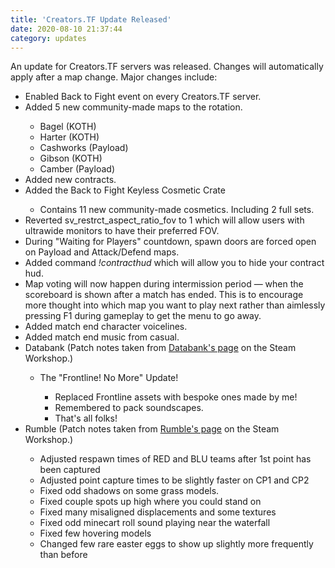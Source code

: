 ```yaml
---
title: 'Creators.TF Update Released'
date: 2020-08-10 21:37:44
category: updates
---
```


<p>An update for Creators.TF servers was released. Changes will automatically apply after a map change. Major changes include:</p>
<ul>
        <li>Enabled Back to Fight event on every Creators.TF server.</li>
        <li>Added 5 new community-made maps to the rotation.</li>
        <ul>
          	<li>Bagel (KOTH)</li>
          	<li>Harter (KOTH)</li>
          	<li>Cashworks (Payload)</li>
          	<li>Gibson (KOTH)</li>
          	<li>Camber (Payload)</li>
        </ul>
        <li>Added new contracts.</li>
        <li>Added the Back to Fight Keyless Cosmetic Crate</li>
        <ul>
          	<li>Contains 11 new community-made cosmetics. Including 2 full sets.</li>
        </ul>
	<li>Reverted sv_restrct_aspect_ratio_fov to 1 which will allow users with ultrawide monitors to have their preferred FOV.</li>
	<li>During "Waiting for Players" countdown, spawn doors are forced open on Payload and Attack/Defend maps.</li>
	<li>Added command <i>!contracthud</i> which will allow you to hide your contract hud.</li>
	<li>Map voting will now happen during intermission period — when the scoreboard is shown after a match has ended. This is to encourage more thought into which map you want to play next rather than aimlessly pressing F1 during gameplay to get the menu to go away.</li>
	<li>Added match end character voicelines.</li>
	<li>Added match end music from casual.</li>
        <li>Databank (Patch notes taken from <a href="https://steamcommunity.com/sharedfiles/filedetails/changelog/1481954279" target="_blank">Databank's page</a> on the Steam Workshop.)</li>
        <ul>
		<li>The "Frontline! No More" Update!</li>
		<ul>
			<li>Replaced Frontline assets with bespoke ones made by me!</li>
			<li>Remembered to pack soundscapes.</li>
			<li>That's all folks!</li>
		</ul>
        </ul>
	<li>Rumble (Patch notes taken from <a href="https://steamcommunity.com/sharedfiles/filedetails/changelog/849120158" target="_blank">Rumble's page</a> on the Steam Workshop.)</li>
        <ul>
		<li>Adjusted respawn times of RED and BLU teams after 1st point has been captured</li>
		<li>Adjusted point capture times to be slightly faster on CP1 and CP2</li>
		<li>Fixed odd shadows on some grass models.</li>
		<li>Fixed couple spots up high where you could stand on</li>
		<li>Fixed many misaligned displacements and some textures</li>
		<li>Fixed odd minecart roll sound playing near the waterfall</li>
		<li>Fixed few hovering models</li>
		<li>Changed few rare easter eggs to show up slightly more frequently than before</li>
        </ul>
</ul>
